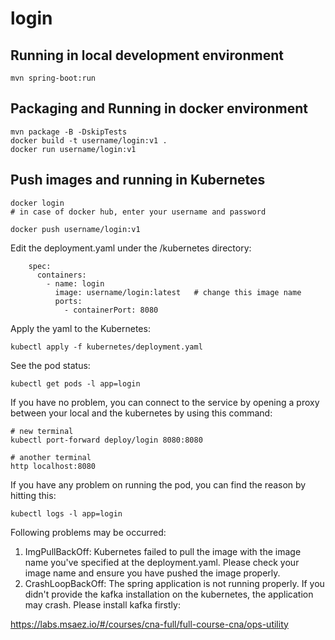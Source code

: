 # login

## Running in local development environment

```
mvn spring-boot:run
```

## Packaging and Running in docker environment

```
mvn package -B -DskipTests
docker build -t username/login:v1 .
docker run username/login:v1
```

## Push images and running in Kubernetes

```
docker login 
# in case of docker hub, enter your username and password

docker push username/login:v1
```

Edit the deployment.yaml under the /kubernetes directory:
```
    spec:
      containers:
        - name: login
          image: username/login:latest   # change this image name
          ports:
            - containerPort: 8080

```

Apply the yaml to the Kubernetes:
```
kubectl apply -f kubernetes/deployment.yaml
```

See the pod status:
```
kubectl get pods -l app=login
```

If you have no problem, you can connect to the service by opening a proxy between your local and the kubernetes by using this command:
```
# new terminal
kubectl port-forward deploy/login 8080:8080

# another terminal
http localhost:8080
```

If you have any problem on running the pod, you can find the reason by hitting this:
```
kubectl logs -l app=login
```

Following problems may be occurred:

1. ImgPullBackOff:  Kubernetes failed to pull the image with the image name you've specified at the deployment.yaml. Please check your image name and ensure you have pushed the image properly.
1. CrashLoopBackOff: The spring application is not running properly. If you didn't provide the kafka installation on the kubernetes, the application may crash. Please install kafka firstly:

https://labs.msaez.io/#/courses/cna-full/full-course-cna/ops-utility

